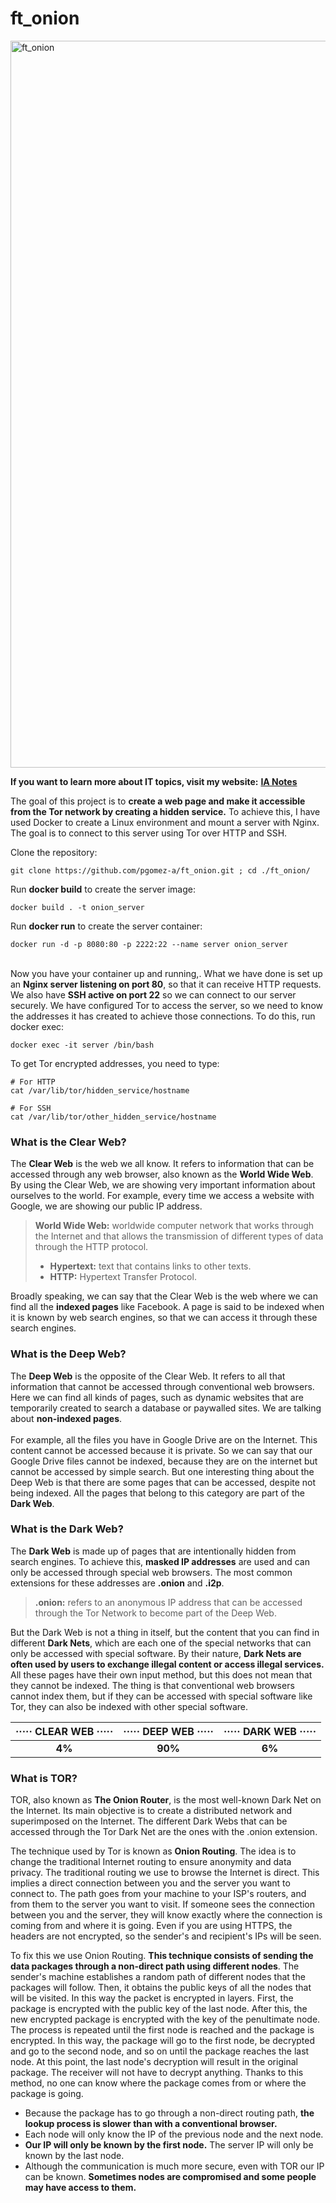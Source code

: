 # ft_onion

<img width="1163" alt="ft_onion" src="https://user-images.githubusercontent.com/74931024/166148634-0bbc31a2-247b-4888-8d08-6eebcbc3beaf.png">

**If you want to learn more about IT topics, visit my website:** [**IA Notes**](https://ia-notes.com/)

The goal of this project is to **create a web page and make it accessible from the Tor network by creating a hidden service.** To achieve this, I have used Docker to create a Linux environment and mount a server with Nginx. The goal is to connect to this server using Tor over HTTP and SSH.

Clone the repository:
    
    git clone https://github.com/pgomez-a/ft_onion.git ; cd ./ft_onion/
    
Run **docker build** to create the server image:
    
    docker build . -t onion_server
    
Run **docker run** to create the server container:
    
    docker run -d -p 8080:80 -p 2222:22 --name server onion_server
    
<br>Now you have your container up and running,. What we have done is set up an **Nginx server listening on port 80**, so that it can receive HTTP requests. We also have **SSH active on port 22** so we can connect to our server securely. We have configured Tor to access the server, so we need to know the addresses it has created to achieve those connections. To do this, run docker exec:

    docker exec -it server /bin/bash
    
To get Tor encrypted addresses, you need to type:

    # For HTTP
    cat /var/lib/tor/hidden_service/hostname

    # For SSH
    cat /var/lib/tor/other_hidden_service/hostname

### What is the Clear Web?
The **Clear Web** is the web we all know. It refers to information that can be accessed through any web browser, also known as the **World Wide Web**. By using the Clear Web, we are showing very important information about ourselves to the world. For example, every time we access a website with Google, we are showing our public IP address.<br>

> **World Wide Web:** worldwide computer network that works through the Internet and that allows the transmission of different types of data through the HTTP protocol.
> - **Hypertext:** text that contains links to other texts.
> - **HTTP:** Hypertext Transfer Protocol.

Broadly speaking, we can say that the Clear Web is the web where we can find all the **indexed pages** like Facebook. A page is said to be indexed when it is known by web search engines, so that we can access it through these search engines.


### What is the Deep Web?
The **Deep Web** is the opposite of the Clear Web. It refers to all that information that cannot be accessed through conventional web browsers. Here we can find all kinds of pages, such as dynamic websites that are temporarily created to search a database or paywalled sites. We are talking about **non-indexed pages**.<br><br>
For example, all the files you have in Google Drive are on the Internet. This content cannot be accessed because it is private. So we can say that our Google Drive files cannot be indexed, because they are on the internet but cannot be accessed by simple search. But one interesting thing about the Deep Web is that there are some pages that can be accessed, despite not being indexed. All the pages that belong to this category are part of the **Dark Web**.


### What is the Dark Web?
The **Dark Web** is made up of pages that are intentionally hidden from search engines. To achieve this, **masked IP addresses** are used and can only be accessed through special web browsers. The most common extensions for these addresses are **.onion** and **.i2p**.

> **.onion:** refers to an anonymous IP address that can be accessed through the Tor Network to become part of the Deep Web.

But the Dark Web is not a thing in itself, but the content that you can find in different **Dark Nets**, which are each one of the special networks that can only be accessed with special software. By their nature, **Dark Nets are often used by users to exchange illegal content or access illegal services.** All these pages have their own input method, but this does not mean that they cannot be indexed. The thing is that conventional web browsers cannot index them, but if they can be accessed with special software like Tor, they can also be indexed with other special software.<br>

<div align="center">

|····· CLEAR WEB ·····| ····· DEEP  WEB ·····|····· DARK  WEB ·····|
|:---------:|:--------:|:--------:|
|**4%**|**90%**|**6%**|
  
</div>

### What is TOR?
TOR, also known as **The Onion Router**, is the most well-known Dark Net on the Internet. Its main objective is to create a distributed network and superimposed on the Internet. The different Dark Webs that can be accessed through the Tor Dark Net are the ones with the .onion extension.<br>

The technique used by Tor is known as **Onion Routing**. The idea is to change the traditional Internet routing to ensure anonymity and data privacy. The traditional routing we use to browse the Internet is direct. This implies a direct connection between you and the server you want to connect to. The path goes from your machine to your ISP's routers, and from them to the server you want to visit. If someone sees the connection between you and the server, they will know exactly where the connection is coming from and where it is going. Even if you are using HTTPS, the headers are not encrypted, so the sender's and recipient's IPs will be seen.

To fix this we use Onion Routing. **This technique consists of sending the data packages through a non-direct path using different nodes**. The sender's machine establishes a random path of different nodes that the packages will follow. Then, it obtains the public keys of all the nodes that will be visited. In this way the packet is encrypted in layers. First, the package is encrypted with the public key of the last node. After this, the new encrypted package is encrypted with the key of the penultimate node. The process is repeated until the first node is reached and the package is encrypted. In this way, the package will go to the first node, be decrypted and go to the second node, and so on until the package reaches the last node. At this point, the last node's decryption will result in the original package. The receiver will not have to decrypt anything. Thanks to this method, no one can know where the package comes from or where the package is going.

- Because the package has to go through a non-direct routing path, **the lookup process is slower than with a conventional browser.**
- Each node will only know the IP of the previous node and the next node.
- **Our IP will only be known by the first node.** The server IP will only be known by the last node.
- Although the communication is much more secure, even with TOR our IP can be known. **Sometimes nodes are compromised and some people may have access to them.**
